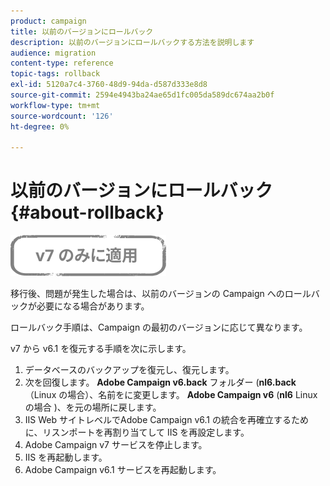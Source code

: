 ```yaml
---
product: campaign
title: 以前のバージョンにロールバック
description: 以前のバージョンにロールバックする方法を説明します
audience: migration
content-type: reference
topic-tags: rollback
exl-id: 5120a7c4-3760-48d9-94da-d587d333e8d8
source-git-commit: 2594e4943ba24ae65d1fc005da589dc674aa2b0f
workflow-type: tm+mt
source-wordcount: '126'
ht-degree: 0%

---
```


# 以前のバージョンにロールバック{#about-rollback}

![](../../assets/v7-only.svg)

移行後、問題が発生した場合は、以前のバージョンの Campaign へのロールバックが必要になる場合があります。

ロールバック手順は、Campaign の最初のバージョンに応じて異なります。

v7 から v6.1 を復元する手順を次に示します。

1. データベースのバックアップを復元し、復元します。
1. 次を回復します。 **Adobe Campaign v6.back** フォルダー (**nl6.back** （Linux の場合）、名前をに変更します。 **Adobe Campaign v6** (**nl6** Linux の場合 )、を元の場所に戻します。
1. IIS Web サイトレベルでAdobe Campaign v6.1 の統合を再確立するために、リスンポートを再割り当てして IIS を再設定します。
1. Adobe Campaign v7 サービスを停止します。
1. IIS を再起動します。
1. Adobe Campaign v6.1 サービスを再起動します。

<!--
	
## Restore to Campaign v6.02

Here is the procedure to restore a v6.02 from a v7.

1. Recover the backup of the database and restore it.
1. Recover the **Neolane v6.back** folder (**nl6.back** in Linux), rename it to **Neolane v6** (**nl6** in Linux) and restore it to its original location.
1. Re-configure IIS by re-assigning the listen ports to re-establish the integration of Adobe Campaign v6.02 at IIS Website level.
1. Stop the Adobe Campaign v6.1 service.
1. Re-start IIS.
1. Restart the Adobe Campaign v6.02 service.

## Restore to Campaign v5.11

Here is the procedure to restore a v5.11 from a v7.

1. Recover the backup of the database and restore it.
1. Recover the **Neolane v5.back** folder (**nl5.back** in Linux), rename it to **Neolane v5** (**nl5** in Linux) and restore it to its original location.
1. Re-configure IIS by re-assigning the listen ports to re-establish the integration of Neolane v5 at IIS Website level.
1. Stop the Adobe Campaign v7 service.
1. Re-start IIS.
1. Re-start the Adobe Campaign v5 service.

-->